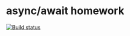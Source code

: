 # async/await homework

[![Build status](https://ci.appveyor.com/api/projects/status/whnp0oygi72y2ars?svg=true)](https://ci.appveyor.com/project/Speeddy1984/sync-await)